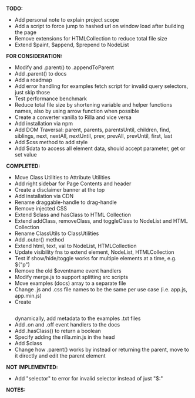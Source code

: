 **TODO:**
- Add personal note to explain project scope
- Add a script to force jump to hashed url on window load after building the page
- Remove extensions for HTMLCollection to reduce total file size
- Extend $paint, $append, $prepend to NodeList

**FOR CONSIDERATION:**
- Modify and .parent() to .appendToParent
- Add .parent() to docs
- Add a roadmap
- Add error handling for examples fetch script for invalid query selectors, just skip those
- Test performance benchmark
- Reduce total file size by shortening variable and helper functions names, also by using arrow function when possible
- Create a converter vanilla to Rilla and vice versa
- Add installation via npm
- Add DOM Traversal: parent, parents, parentsUntil, children, find, siblings, next, nextAll, nextUntil, prev, prevAll, prevUntil, first, last
- Add $css method to add style
- Add $data to access all element data, should accept parameter, get or set value

**COMPLETED:**
- Move Class Utilities to Attribute Utilities
- Add right sidebar for Page Contents and header
- Create a disclaimer banner at the top
- Add installation via CDN
- Rename draggable-handle to drag-handle
- Remove injected CSS
- Extend $class and hasClass to HTML Collection
- Extend addClass, removeClass, and toggleClass to NodeList and HTML Collection
- Rename ClassUtils to ClassUtilities
- Add .outer() method
- Extend html, text, val to NodeList, HTMLCollection
- Update visibility fns to extend element, NodeList, HTMLCollection
- Test if show/hide/toggle works for multiple elements at a time, e.g. $("p")
- Remove the old $eventname event handlers
- Modify merge.js to support splitting src scripts
- Move examples (docs) array to a separate file
- Change .js and .css file names to be the same per use case (i.e. app.js, app.min.js)
- Create <pre><code class="language-html"></code></pre> dynamically, add metadata to the examples .txt files
- Add .on and .off event handlers to the docs
- Add .hasClass() to return a boolean
- Specify adding the rilla.min.js in the head
- Add $class
- Change how .parent() works by instead or returning the parent, move to it directly and edit the parent element

**NOT IMPLEMENTED:**
- Add "selector" to error for invalid selector instead of just "$:"

**NOTES:**
